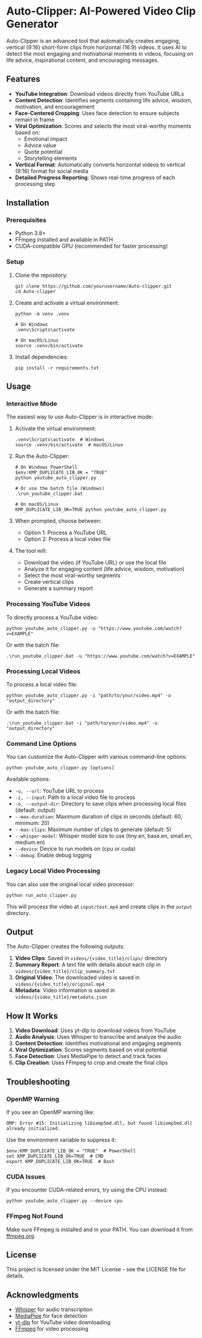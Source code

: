# Auto-Clipper: AI-Powered Video Clip Generator

Auto-Clipper is an advanced tool that automatically creates engaging, vertical (9:16) short-form clips from horizontal (16:9) videos. It uses AI to detect the most engaging and motivational moments in videos, focusing on life advice, inspirational content, and encouraging messages.

## Features

- **YouTube Integration**: Download videos directly from YouTube URLs
- **Content Detection**: Identifies segments containing life advice, wisdom, motivation, and encouragement
- **Face-Centered Cropping**: Uses face detection to ensure subjects remain in frame
- **Viral Optimization**: Scores and selects the most viral-worthy moments based on:
  - Emotional impact
  - Advice value
  - Quote potential
  - Storytelling elements
- **Vertical Format**: Automatically converts horizontal videos to vertical (9:16) format for social media
- **Detailed Progress Reporting**: Shows real-time progress of each processing step

## Installation

### Prerequisites

- Python 3.8+
- FFmpeg installed and available in PATH
- CUDA-compatible GPU (recommended for faster processing)

### Setup

1. Clone the repository:
   ```
   git clone https://github.com/yourusername/Auto-clipper.git
   cd Auto-clipper
   ```

2. Create and activate a virtual environment:
   ```
   python -m venv .venv

   # On Windows
   .venv\Scripts\activate

   # On macOS/Linux
   source .venv/bin/activate
   ```

3. Install dependencies:
   ```
   pip install -r requirements.txt
   ```

## Usage

### Interactive Mode

The easiest way to use Auto-Clipper is in interactive mode:

1. Activate the virtual environment:
   ```
   .venv\Scripts\activate  # Windows
   source .venv/bin/activate  # macOS/Linux
   ```

2. Run the Auto-Clipper:
   ```
   # On Windows PowerShell
   $env:KMP_DUPLICATE_LIB_OK = "TRUE"
   python youtube_auto_clipper.py

   # Or use the batch file (Windows)
   .\run_youtube_clipper.bat

   # On macOS/Linux
   KMP_DUPLICATE_LIB_OK=TRUE python youtube_auto_clipper.py
   ```

3. When prompted, choose between:
   - Option 1: Process a YouTube URL
   - Option 2: Process a local video file

4. The tool will:
   - Download the video (if YouTube URL) or use the local file
   - Analyze it for engaging content (life advice, wisdom, motivation)
   - Select the most viral-worthy segments
   - Create vertical clips
   - Generate a summary report

### Processing YouTube Videos

To directly process a YouTube video:

```
python youtube_auto_clipper.py -u "https://www.youtube.com/watch?v=EXAMPLE"
```

Or with the batch file:

```
.\run_youtube_clipper.bat -u "https://www.youtube.com/watch?v=EXAMPLE"
```

### Processing Local Videos

To process a local video file:

```
python youtube_auto_clipper.py -i "path/to/your/video.mp4" -o "output_directory"
```

Or with the batch file:

```
.\run_youtube_clipper.bat -i "path/to/your/video.mp4" -o "output_directory"
```

### Command Line Options

You can customize the Auto-Clipper with various command-line options:

```
python youtube_auto_clipper.py [options]
```

Available options:
- `-u, --url`: YouTube URL to process
- `-i, --input`: Path to a local video file to process
- `-o, --output-dir`: Directory to save clips when processing local files (default: output)
- `--max-duration`: Maximum duration of clips in seconds (default: 60, minimum: 20)
- `--max-clips`: Maximum number of clips to generate (default: 5)
- `--whisper-model`: Whisper model size to use (tiny.en, base.en, small.en, medium.en)
- `--device`: Device to run models on (cpu or cuda)
- `--debug`: Enable debug logging

### Legacy Local Video Processing

You can also use the original local video processor:

```
python run_auto_clipper.py
```

This will process the video at `input/test.mp4` and create clips in the `output` directory.

## Output

The Auto-Clipper creates the following outputs:

1. **Video Clips**: Saved in `videos/{video_title}/clips/` directory
2. **Summary Report**: A text file with details about each clip in `videos/{video_title}/clip_summary.txt`
3. **Original Video**: The downloaded video is saved in `videos/{video_title}/original.mp4`
4. **Metadata**: Video information is saved in `videos/{video_title}/metadata.json`

## How It Works

1. **Video Download**: Uses yt-dlp to download videos from YouTube
2. **Audio Analysis**: Uses Whisper to transcribe and analyze the audio
3. **Content Detection**: Identifies motivational and engaging segments
4. **Viral Optimization**: Scores segments based on viral potential
5. **Face Detection**: Uses MediaPipe to detect and track faces
6. **Clip Creation**: Uses FFmpeg to crop and create the final clips

## Troubleshooting

### OpenMP Warning

If you see an OpenMP warning like:
```
OMP: Error #15: Initializing libiomp5md.dll, but found libiomp5md.dll already initialized.
```

Use the environment variable to suppress it:
```
$env:KMP_DUPLICATE_LIB_OK = "TRUE"  # PowerShell
set KMP_DUPLICATE_LIB_OK=TRUE  # CMD
export KMP_DUPLICATE_LIB_OK=TRUE  # Bash
```

### CUDA Issues

If you encounter CUDA-related errors, try using the CPU instead:
```
python youtube_auto_clipper.py --device cpu
```

### FFmpeg Not Found

Make sure FFmpeg is installed and in your PATH. You can download it from [ffmpeg.org](https://ffmpeg.org/download.html).

## License

This project is licensed under the MIT License - see the LICENSE file for details.

## Acknowledgments

- [Whisper](https://github.com/openai/whisper) for audio transcription
- [MediaPipe](https://github.com/google/mediapipe) for face detection
- [yt-dlp](https://github.com/yt-dlp/yt-dlp) for YouTube video downloading
- [FFmpeg](https://ffmpeg.org/) for video processing